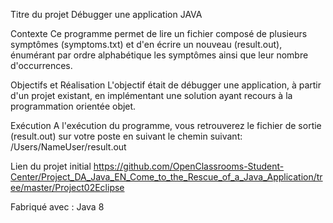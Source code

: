 Titre du projet
Débugger une application JAVA

Contexte
Ce programme permet de lire un fichier composé de plusieurs symptômes (symptoms.txt) et d'en écrire un nouveau (result.out), énumérant par ordre alphabétique les symptômes ainsi que leur nombre d'occurrences.

Objectifs et Réalisation
L'objectif était de débugger une application, à partir d'un projet existant, en implémentant une solution ayant recours à la programmation orientée objet.

Exécution
A l'exécution du programme, vous retrouverez le fichier de sortie (result.out) sur votre poste en suivant le chemin suivant: /Users/NameUser/result.out

Lien du projet initial
https://github.com/OpenClassrooms-Student-Center/Project_DA_Java_EN_Come_to_the_Rescue_of_a_Java_Application/tree/master/Project02Eclipse

Fabriqué avec :
Java 8

